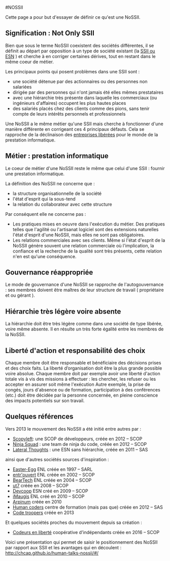 #NOSSII

Cette page a pour but d'essayer de définir ce qu'est une NoSSII.

## Signification : Not Only SSII
Bien que sous le terme NoSSII coexistent des sociétés différentes, il se définit au départ par opposition à un type de société existant (la [SSII ou ESN](https://fr.wikipedia.org/wiki/Entreprise_de_services_du_num%C3%A9rique) ) et cherche à en corriger certaines dérives, tout en restant dans le même coeur de métier.

Les principaux points qui posent problèmes dans une SSII sont :

- une société détenue par des actionnaires ou des personnes non salariées
- dirigée par des personnes qui n'ont jamais été elles mêmes prestataires
- avec une hiérarchie très présente dans laquelle les commerciaux (ou ingénieurs d'affaires) occupent les plus hautes places
- des salariés placés chez des clients comme des pions, sans tenir compte de leurs intérêts personnels et professionnels

Une NoSSII a le même métier qu'une SSII mais cherche à fonctionner d'une manière différente en corrigeant ces 4 principaux défauts.
Cela se rapproche de la déclinaison des [entreprises libérées](https://fr.wikipedia.org/wiki/Entreprise_lib%C3%A9r%C3%A9e) pour le monde de la prestation informatique.

## Métier : prestation informatique
Le coeur de métier d'une NoSSII reste le même que celui d'une SSII : fournir une prestation informatique.

La définition des NoSSII ne concerne que : 

- la structure organisationnelle de la société
- l'état d'esprit qui la sous-tend
- la relation du collaborateur avec cette structure

Par conséquent elle ne concerne pas : 

- Les pratiques mises en oeuvre dans l'exécution du métier. Des pratiques telles que l'agilité ou l'artisanat logiciel sont des extensions naturelles l'état d'esprit d'une NoSSII, mais elles ne sont pas obligatoires.
- Les relations commerciales avec ses clients. Même si l'état d'esprit de la NoSSII génère souvent une relation commerciale où l'implication, la confiance et la recherche de la qualité sont très présents, cette relation n'en est qu'une conséquence.

## Gouvernance réappropriée
Le mode de gouvernance d'une NoSSII se rapproche de l'autogouvernance : ses membres doivent être maîtres de leur structure de travail ( propriétaire et ou gérant ).

## Hiérarchie très légère voire absente
La hiérarchie doit être très légère comme dans une société de type libérée, voire même absente.
Il en résulte un très forte égalité entre les membres de la NoSSII. 

## Liberté d'action et responsabilité des choix
Chaque membre doit être responsable et bénéficiaire des décisions prises et des choix faits. 
La liberté d’organisation doit être la plus grande possible voire absolue.
Chaque membre doit par exemple avoir une liberté d'action totale vis à vis des missions à effectuer : les chercher, les refuser ou les accepter en assurer soit même l'exécution
Autre exemple, la prise de congés, jours d'absence ou de formation, participation à des conférences (etc.) doit être décidée par la personne concernée, en pleine conscience des impacts potentiels sur son travail.

## Quelques références
Vers 2013 le mouvement des NoSSII a été initié entre autres par :

* [Scopyleft](http://scopyleft.fr/): une SCOP de développeurs, créée en 2012 – SCOP
* [Ninja Squad](http://ninja-squad.com/) : une team de ninja du code, créée en 2012 – SCOP
* [Lateral Thoughts](http://www.lateral-thoughts.com/) : une ESN sans hiérarchie, créée en 2011 – SAS

ainsi que d'autres sociétés sources d'inspiration : 

* [Easter-Egg](http://www.easter-eggs.com/) ENL créée en 1997 – SARL
* [entr'ouvert](http://www.entrouvert.com/) ENL créée en 2002 – SCOP
* [BearTech](http://bearstech.com/) ENL créée en 2004 – SCOP
* [ut7](http://ut7.fr/) créée en 2008 – SCOP
* [Devcoop](http://www.devcoop.fr/) ESN créé en 2009 – SCOP
* [iMaugis](http://www.imaugis.fr/) ENL créé en 2010 – SCOP
* [Arpinum](http://www.arpinum.fr/) créée en 2010
* [Human coders](http://humancoders.com/) centre de formation (mais pas que) créée en 2012 – SAS
* [Code troopers](https://code-troopers.com/) créée en 2013

Et quelques sociétés proches du mouvement depuis sa création : 
* [Codeurs en liberté](https://www.codeursenliberté.fr/) coopérative d’indépendants créée en 2016 – SCOP


Voici une présentation qui permet de saisir le positionnement des NoSSII par rapport aux SSII et les avantages qui en découlent : 
http://chcap.github.io/human-talks-nossii/#/